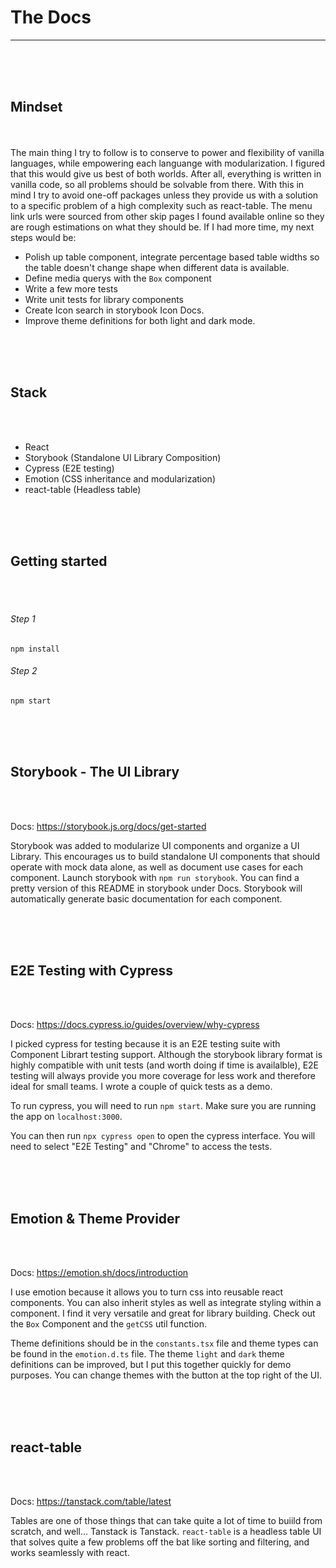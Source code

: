 # The Docs

---

<br/><br/><br/>

## Mindset

<br/><br/>
The main thing I try to follow is to conserve to power and flexibility of vanilla languages, while empowering each languange with modularization. I figured that this would give us best of both worlds. After all, everything is written in vanilla code, so all problems should be solvable from there. With this in mind I try to avoid one-off packages unless they provide us with a solution to a specific problem of a high complexity such as react-table. The menu link urls were sourced from other skip pages I found available online so they are rough estimations on what they should be. If I had more time, my next steps would be:

- Polish up table component, integrate percentage based table widths so the table doesn't change shape when different data is available.
- Define media querys with the `Box` component
- Write a few more tests
- Write unit tests for library components
- Create Icon search in storybook Icon Docs.
- Improve theme definitions for both light and dark mode.

<br/><br/><br/>

## Stack

<br/><br/>

- React
- Storybook (Standalone UI Library Composition)
- Cypress (E2E testing)
- Emotion (CSS inheritance and modularization)
- react-table (Headless table)

<br/><br/><br/>

## Getting started

<br/><br/>

###### Step 1

`npm install`

###### Step 2

`npm start`

<br/><br/><br/>

## Storybook - The UI Library

<br/><br/>

Docs: https://storybook.js.org/docs/get-started

Storybook was added to modularize UI components and organize a UI Library.
This encourages us to build standalone UI components that should operate with mock data alone, as well as document use cases for each component.
Launch storybook with `npm run storybook`. You can find a pretty version of this README in storybook under Docs.
Storybook will automatically generate basic documentation for each component.

<br/><br/><br/>

## E2E Testing with Cypress

<br/><br/>

Docs: https://docs.cypress.io/guides/overview/why-cypress

I picked cypress for testing because it is an E2E testing suite with Component Librart testing support. Although the storybook library format is highly compatible with unit tests (and worth doing if time is availalble), E2E testing will always provide you more coverage for less work and therefore ideal for small teams. I wrote a couple of quick tests as a demo.

To run cypress, you will need to run `npm start`. Make sure you are running the app on `localhost:3000`.

You can then run `npx cypress open` to open the cypress interface. You will need to select "E2E Testing" and "Chrome" to access the tests.

<br/><br/><br/>

## Emotion & Theme Provider

<br/><br/>

Docs: https://emotion.sh/docs/introduction

I use emotion because it allows you to turn css into reusable react components. You can also inherit styles as well as integrate styling within a component. I find it very versatile and great for library building. Check out the `Box` Component and the `getCSS` util function.

Theme definitions should be in the `constants.tsx` file and theme types can be found in the `emotion.d.ts` file. The theme `light` and `dark` theme definitions can be improved, but I put this together quickly for demo purposes. You can change themes with the button at the top right of the UI.

<br/><br/><br/>

## react-table

<br/><br/>

Docs: https://tanstack.com/table/latest

Tables are one of those things that can take quite a lot of time to buiild from scratch, and well... Tanstack is Tanstack. `react-table` is a headless table UI that solves quite a few problems off the bat like sorting and filtering, and works seamlessly with react.

<br/><br/><br/>
